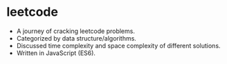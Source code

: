# leetcode

+ A journey of cracking leetcode problems.
+ Categorized by data structure/algorithms.
+ Discussed time complexity and space complexity of different solutions.
+ Written in JavaScript (ES6).
